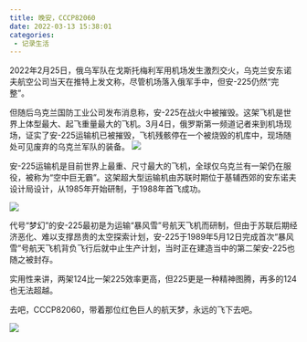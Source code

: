 ```yaml
---
title: 晚安，CCCP82060
date: 2022-03-13 15:38:01
categories:
 - 记录生活
---
```


2022年2月25日，俄乌军队在戈斯托梅利军用机场发生激烈交火，乌克兰安东诺夫航空公司当天在推特上发文称，尽管机场落入俄军手中，但安-225仍然“完整”。

但随后乌克兰国防工业公司发布消息称，安-225在战火中被摧毁。这架飞机是世界上体型最大、起飞重量最大的飞机。3月4日，俄罗斯第一频道记者来到机场现场，证实了安-225运输机已被摧毁，飞机残骸停在一个被烧毁的机库中，现场随处可见废弃的乌克兰军队的装备。
![](an225.jpg)


安-225运输机是目前世界上最重、尺寸最大的飞机，全球仅乌克兰有一架仍在服役，被称为“空中巨无霸”。这架超大型运输机由苏联时期位于基辅西郊的安东诺夫设计局设计，从1985年开始研制，于1988年首飞成功。

![](82060.jpg)

代号“梦幻”的安-225最初是为运输“暴风雪”号航天飞机而研制，但由于苏联后期经济恶化、难以支撑昂贵的太空探索计划，安-225于1989年5月12日完成首次“暴风雪”号航天飞机背负飞行后就中止生产计划，当时正在建造当中的第二架安-225也随之被封存。

实用性来讲，两架124比一架225效率更高，但225更是一种精神图腾，再多的124也无法超越​。

去吧，CCCP82060，带着那位红色巨人的航天梦，永远的飞下去吧。

![](822060-CCCP.jpg)